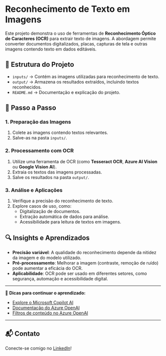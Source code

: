 # Reconhecimento de Texto em Imagens

Este projeto demonstra o uso de ferramentas de **Reconhecimento Óptico de Caracteres (OCR)** para extrair texto de imagens. A abordagem permite converter documentos digitalizados, placas, capturas de tela e outras imagens contendo texto em dados editáveis.

## 📌 Estrutura do Projeto

- `inputs/` → Contém as imagens utilizadas para reconhecimento de texto.
- `output/` → Armazena os resultados extraídos, incluindo textos reconhecidos.
- `README.md` → Documentação e explicação do projeto.

## 🚀 Passo a Passo

### 1. Preparação das Imagens
1. Colete as imagens contendo textos relevantes.
2. Salve-as na pasta `inputs/`.

### 2. Processamento com OCR
1. Utilize uma ferramenta de OCR (como **Tesseract OCR**, **Azure AI Vision** ou **Google Vision AI**).
2. Extraia os textos das imagens processadas.
3. Salve os resultados na pasta `output/`.

### 3. Análise e Aplicações
1. Verifique a precisão do reconhecimento de texto.
2. Explore casos de uso, como:
   - Digitalização de documentos.
   - Extração automática de dados para análise.
   - Acessibilidade para leitura de textos em imagens.

## 🔍 Insights e Aprendizados
- **Precisão variável**: A qualidade do reconhecimento depende da nitidez da imagem e do modelo utilizado.
- **Pré-processamento**: Melhorar a imagem (contraste, remoção de ruído) pode aumentar a eficácia do OCR.
- **Aplicabilidade**: OCR pode ser usado em diferentes setores, como segurança, automação e acessibilidade digital.

---

🔗 **Dicas para continuar o aprendizado:**
- [Explore o Microsoft Copilot AI](https://microsoft.com/copilot)
- [Documentação do Azure OpenAI](https://learn.microsoft.com/en-us/azure/ai-services/openai/)
- [Filtros de conteúdo no Azure OpenAI](https://learn.microsoft.com/en-us/azure/ai-services/openai/content-filtering)

---
## 📬 Contato
Conecte-se comigo no [LinkedIn](https://www.linkedin.com/in/felipe-silva-9a5950242/)!

